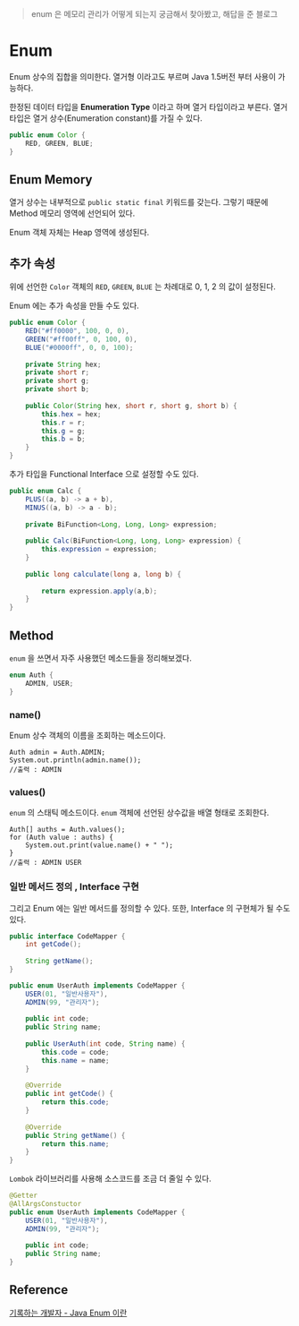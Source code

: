 > enum 은 메모리 관리가 어떻게 되는지 궁금해서 찾아봤고, 해답을 준 블로그

# Enum

Enum 상수의 집합을 의미한다.
열거형 이라고도 부르며 Java 1.5버전 부터 사용이 가능하다.

한정된 데이터 타입을 **Enumeration Type** 이라고 하며 열거 타입이라고 부른다.
열거 타입은 열거 상수(Enumeration constant)를 가질 수 있다.

```java
public enum Color {
    RED, GREEN, BLUE;
}
```

## Enum Memory

열거 상수는 내부적으로 ```public static final``` 키워드를 갖는다. 그렇기 때문에 Method 메모리 영역에 선언되어 있다.

Enum 객체 자체는 Heap 영역에 생성된다.

## 추가 속성

위에 선언한 ```Color``` 객체의 ```RED```, ```GREEN```, ```BLUE``` 는 차례대로 0, 1, 2 의 값이 설정된다.

Enum 에는 추가 속성을 만들 수도 있다.

```java
public enum Color {
    RED("#ff0000", 100, 0, 0),
    GREEN("#ff00ff", 0, 100, 0),
    BLUE("#0000ff", 0, 0, 100);
    
    private String hex;
    private short r;
    private short g;
    private short b;
    
    public Color(String hex, short r, short g, short b) {
        this.hex = hex;
        this.r = r;
        this.g = g;
        this.b = b;
    }
}
```

추가 타입을 Functional Interface 으로 설정할 수도 있다.

```java
public enum Calc {
    PLUS((a, b) -> a + b),
    MINUS((a, b) -> a - b);
    
    private BiFunction<Long, Long, Long> expression;
    
    public Calc(BiFunction<Long, Long, Long> expression) {
        this.expression = expression;
    }
    
    public long calculate(long a, long b) {
        
        return expression.apply(a,b);
    }
}
```


## Method

```enum``` 을 쓰면서 자주 사용했던 메소드들을 정리해보겠다.

```java
enum Auth {
    ADMIN, USER;
}
```

### name()

Enum 상수 객체의 이름을 조회하는 메소드이다.

```
Auth admin = Auth.ADMIN;
System.out.println(admin.name());
//출력 : ADMIN
```

### values()

```enum``` 의 스태틱 메소드이다.  ```enum``` 객체에 선언된 상수값을 배열 형태로 조회한다.

```
Auth[] auths = Auth.values();
for (Auth value : auths) {
    System.out.print(value.name() + " ");
}
//출력 : ADMIN USER
```



### 일반 메서드 정의 , Interface 구현

그리고 Enum 에는 일반 메서드를 정의할 수 있다. 또한, Interface 의 구현체가 될 수도 있다.

```java
public interface CodeMapper {
    int getCode();
    
    String getName();
}
```

```java
public enum UserAuth implements CodeMapper {
    USER(01, "일반사용자"),
    ADMIN(99, "관리자");
    
    public int code;
    public String name;
    
    public UserAuth(int code, String name) {
        this.code = code;
        this.name = name;
    }
    
    @Override
    public int getCode() {
        return this.code;
    }
    
    @Override
    public String getName() {
        return this.name;
    }
}
```

```Lombok``` 라이브러리를 사용해 소스코드를 조금 더 줄일 수 있다.

```java
@Getter
@AllArgsConstuctor
public enum UserAuth implements CodeMapper {
    USER(01, "일반사용자"),
    ADMIN(99, "관리자");
    
    public int code;
    public String name;
}
```



## Reference

[기록하는 개발자 - Java Enum 이란](https://honbabzone.com/java/java-enum/)
